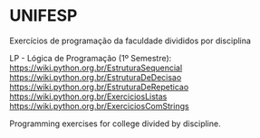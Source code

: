 # UNIFESP
Exercícios de programação da faculdade divididos por disciplina

LP - Lógica de Programação (1º Semestre):<br>
     https://wiki.python.org.br/EstruturaSequencial<br>
     https://wiki.python.org.br/EstruturaDeDecisao<br>
     https://wiki.python.org.br/EstruturaDeRepeticao<br>
     https://wiki.python.org.br/ExerciciosListas<br>
     https://wiki.python.org.br/ExerciciosComStrings<br>

Programming exercises for college divided by discipline.
